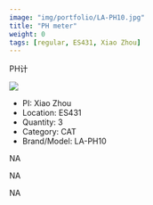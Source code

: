 ```yaml
---
image: "img/portfolio/LA-PH10.jpg"
title: "PH meter"
weight: 0
tags: [regular, ES431, Xiao Zhou]
---
```


PH计

<!--more-->

![]("../../img/portfolio/LA-PH10.jpg")

- PI: Xiao Zhou
- Location: ES431
- Quantity: 3
- Category: CAT
- Brand/Model: LA-PH10

NA

NA

NA
